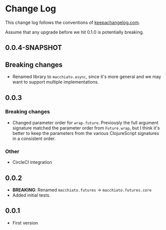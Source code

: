 # Change Log

This change log follows the conventions of [keepachangelog.com](http://keepachangelog.com/).

Assume that any upgrade before we hit 0.1.0 is potentially breaking.

## 0.0.4-SNAPSHOT

## Breaking changes

- Renamed library to `macchiato.async`, since it's more general and we may want to support multiple implementations.

## 0.0.3

### Breaking changes

- Changed parameter order for `wrap-future`. Previously the full argument signature matched the parameter order from `Future.wrap`, but I think it's better to keep the parameters from the various ClojureScript signatures in a consistent order.  

### Other

- CircleCI integration

## 0.0.2

- **BREAKING**: Renamed `macchiato.futures` -> `macchiato.futures.core`
- Added initial tests.

## 0.0.1

- First version